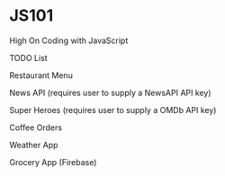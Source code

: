 # JS101

High On Coding with JavaScript

TODO List

Restaurant Menu

News API (requires user to supply a NewsAPI API key)

Super Heroes (requires user to supply a OMDb API key)

Coffee Orders

Weather App

Grocery App (Firebase)


